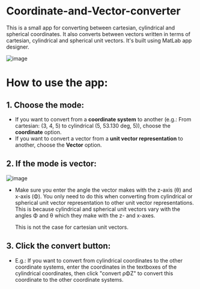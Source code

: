 # Coordinate-and-Vector-converter
This is a small app for converting between cartesian, cylindrical and spherical coordinates. It also converts between vectors written in terms of cartesian, cylindrical and spherical unit vectors. It's built using MatLab app designer.

![image](https://github.com/user-attachments/assets/368c2afd-1e0a-4061-a801-d1bcf7650ea1)

# How to use the app:

## 1. Choose the mode:
   - If you want to convert from a **coordinate system** to another (e.g.: From cartesian: (3, 4, 5) to cylindrical (5, 53.130 deg, 5)), choose the **coordinate** option.
   - If you want to convert a vector from a **unit vector representation** to another, choose the **Vector** option.
## 2. If the mode is **vector**:
![image](https://github.com/user-attachments/assets/54627dde-0df2-43ec-aff2-7163ac8fe949)

   - Make sure you enter the angle the vector makes with the z-axis (θ) and x-axis (Φ). You only need to do this when converting from cylindrical or spherical unit vector representation to other unit vector representations. This is because cylindrical and spherical unit vectors vary with the angles Φ and θ which they make with the z- and x-axes.
   
     This is not the case for cartesian unit vectors.  
## 3. Click the convert button:
   - E.g.: If you want to convert from cylindrical coordinates to the other coordinate systems, enter the coordinates in the textboxes of the cylindrical coordinates, then click "convert ρΦZ" to convert this coordinate to the other coordinate systems.
